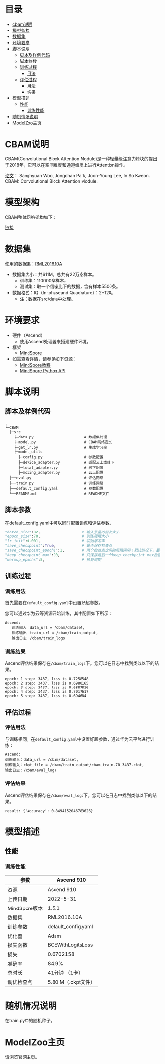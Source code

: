 # 目录

- [cbam说明](#cbam说明)
- [模型架构](#模型架构)
- [数据集](#数据集)
- [环境要求](#环境要求)
- [脚本说明](#脚本说明)
    - [脚本及样例代码](#脚本及样例代码)
    - [脚本参数](#脚本参数)
    - [训练过程](#训练过程)
        - [用法](#训练用法)
    - [评估过程](#评估过程)
        - [用法](#评估用法)
        - [结果](#评估结果)
- [模型描述](#模型描述)
    - [性能](#性能)
        - [训练性能](#训练性能)
- [随机情况说明](#随机情况说明)
- [ModelZoo主页](#modelzoo主页)

# CBAM说明

CBAM(Convolutional Block Attention Module)是一种轻量级注意力模块的提出于2018年，它可以在空间维度和通道维度上进行Attention操作。

[论文](https://arxiv.org/abs/1807.06521)：  Sanghyuan Woo, Jongchan Park, Joon-Young Lee, In So Kweon. CBAM: Convolutional Block Attention Module.

# 模型架构

CBAM整体网络架构如下：

[链接](https://arxiv.org/abs/1807.06521)

# 数据集

使用的数据集：[RML2016.10A](https://www.xueshufan.com/publication/2562146178)

- 数据集大小：共611M，总共有22万条样本。
    - 训练集：110000条样本。
    - 测试集：取一个信噪比下的数据，含有样本5500条。
- 数据格式：IQ（In-phaseand Quadrature）：2*128。
    - 注：数据在src/data中处理。

# 环境要求

- 硬件（Ascend）
    - 使用Ascend处理器来搭建硬件环境。
- 框架
    - [MindSpore](https://www.mindspore.cn/install)
- 如需查看详情，请参见如下资源：
    - [MindSpore教程](https://www.mindspore.cn/tutorials/zh-CN/r1.8/index.html)
    - [MindSpore Python API](https://www.mindspore.cn/docs/zh-CN/r1.8/index.html)

# 脚本说明

## 脚本及样例代码

```path
.
└─CBAM
  ├─src
    ├─data.py                       # 数据集处理
    ├─model.py                      # CBAM网络定义
    ├─get_lr.py                     # 生成学习率
    ├─model_utils
      ├─config.py                   # 参数配置
      ├─device_adapter.py           # 适配云上或线下
      ├─local_adapter.py            # 线下配置
      ├─moxing_adapter.py           # 云上配置
  ├──eval.py                        # 评估网络
  ├──train.py                       # 训练网络
  ├──default_config.yaml            # 参数配置
  └──README.md                      # README文件
```

## 脚本参数

在default_config.yaml中可以同时配置训练和评估参数。

```python
"batch_size":32,                   # 输入张量的批次大小
"epoch_size":70,                   # 训练周期大小
"lr_init":0.001,                   # 初始学习率
"save_checkpoint":True,            # 是否保存检查点
"save_checkpoint_epochs":1,        # 两个检查点之间的周期间隔；默认情况下，最后一个检查点将在最后一个周期完成后保存
"keep_checkpoint_max":10,          # 只保存最后一个keep_checkpoint_max检查点
"warmup_epochs":5,                 # 热身周期
```

## 训练过程

### 训练用法

首先需要在`default_config.yaml`中设置好超参数。

您可以通过华为云等资源开始训练，其中配置如下所示：

```shell
Ascend:
   训练输入：data_url = /cbam/dataset,
   训练输出：train_url = /cbam/train_output,
   输出日志：/cbam/train_logs
```

### 训练结果

Ascend评估结果保存在`/cbam/train_logs`下。您可以在日志中找到类似以下的结果。

```log
epoch: 1 step: 3437, loss is 0.7258548
epoch: 2 step: 3437, loss is 0.6980165
epoch: 3 step: 3437, loss is 0.6887816
epoch: 4 step: 3437, loss is 0.7017617
epoch: 5 step: 3437, loss is 0.694684
```

## 评估过程

### 评估用法

与训练相同，在`default_config.yaml`中设置好超参数，通过华为云平台进行训练：

```shell
Ascend:
训练输入：data_url = /cbam/dataset,
训练输入：ckpt_file = /cbam/train_output/cbam_train-70_3437.ckpt,
输出日志：/cbam/eval_logs
```

### 评估结果

Ascend评估结果保存在`/cbam/eval_logs`下。您可以在日志中找到类似以下的结果。

```log
result: {'Accuracy': 0.8494152046783626}
```

# 模型描述

## 性能

### 训练性能

| 参数                       | Ascend 910                                                  |
| -------------------------- | ---------------------------------------------------------- |
| 资源                       | Ascend 910                                                  |
| 上传日期                   | 2022-5-31                                                    |
| MindSpore版本              | 1.5.1                                                       |
| 数据集                     | RML2016.10A                                                 |
| 训练参数                   | default_config.yaml                                          |
| 优化器                     | Adam                                                         |
| 损失函数                   | BCEWithLogitsLoss                                             |
| 损失                       |  0.6702158                                                    |
| 准确率                     | 84.9%                                                         |
| 总时长                     | 41分钟 （1卡）                                              |
| 调优检查点                 | 5.80 M（.ckpt文件）                                              |

# 随机情况说明

在train.py中的随机种子。

# ModelZoo主页

请浏览官网[主页](https://gitee.com/mindspore/models)。


